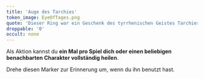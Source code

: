 ```yaml
---
title: 'Auge des Tarchies'
token_image: EyeOfTages.png
quote: 'Dieser Ring war ein Geschenk des tyrrhenischen Geistes Tarchies an die Etrusker. Er wurde 1941 von Sonderermittlerin Yula Korlïtz aus den geheimen Lagern des Britischen Museums während der Luftangriffe auf London entwendet.'
droppable: '0'
occult: none
---
```


Als Aktion kannst du **ein Mal pro Spiel dich oder einen beliebigen benachbarten Charakter vollständig heilen**.

Drehe diesen Marker zur Erinnerung um, wenn du ihn benutzt hast.